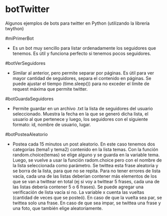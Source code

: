 # botTwitter
Algunos ejemplos de bots para twitter en Python (utilizando la librería twython)


#miPrimerBot
  - Es un bot muy sencillo para listar ordenadamente los seguidores que tenemos. Es útil y funciona perfecto si tenemos pocos seguidores.
  
#botVerSeguidores
  - Similar al anterior, pero permite separar por páginas. Es útil para ver mayor cantidad de seguidores, separa el contenido en páginas. Se puede ajustar el tiempo (time.sleep()) para no exceder el límite de request máxima que permite twitter. 

#botGuardaSeguidores
  - Permite guardar en un archivo .txt la lista de seguidores del usuario seleccionado. Muestra la fecha en la que se generó dicha lista, el usuario al que pertenece y luego, los seguidores con el siguiente formato: id, nombre de usuario, lugar.

#botPosteaAleatorio
  - Postea cada 15 minutos un post aleatorio. 
    En este caso tenemos dos categorías (tema1 y tema2) contenido en la lista temas. Con la función random.choice(temas) se elige alguno y se guarda en la variable tema. Luego, se vuelve a usar la función radom.choice pero con el nombre de la lista seleccionada como parámetro.
    Se twittea esta frase aleatoria y se borra de la lista, para que no se repita. Para no tener errores de lista vacía, cada una de las listas deberían contener más elementos de los que se van a twittear en total (ej si voy a twittear 5 frases, cada una de las listas debería contener 5 o 6 frases). Se puede agregar una verificación de lista vacía si no.
    La variable x cuenta las vueltas (cantidad de veces que se posteó). En caso de que la vuelta sea par, se twittea solo una frase. En caso de que sea impar, se twittea una frase y una foto, que también elige aleatoriamente. 
